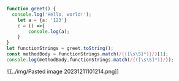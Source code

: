
~~~js
function greet() {
  console.log('Hello, world!');
    let a = {a: '123'}
    c = () =>{
        console.log(a);
    }
}
let functionStrings = greet.toString();
const methodBody = functionStrings.match(/{([\s\S]*)}/)[1];
console.log(methodBody,functionStrings.match(/{([\s\S]*)}/));
~~~

![[../img/Pasted image 20231211101214.png]]